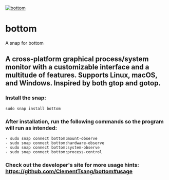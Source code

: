 [![bottom](https://snapcraft.io//bottom/badge.svg)](https://snapcraft.io/bottom)

# bottom
A snap for bottom

##  A cross-platform graphical process/system monitor with a customizable interface and a multitude of features. Supports Linux, macOS, and Windows. Inspired by both gtop and gotop.
  
### Install the snap:

`sudo snap install bottom`

### After installation, run the following commands so the program will run as intended:
```
- sudo snap connect bottom:mount-observe
- sudo snap connect bottom:hardware-observe
- sudo snap connect bottom:system-observe
- sudo snap connect bottom:process-control
```
  
### Check out the developer's site for more usage hints: https://github.com/ClementTsang/bottom#usage
